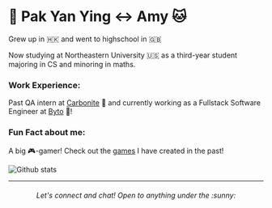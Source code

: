 # :tea: Pak Yan Ying :left_right_arrow: Amy :cat:

Grew up in :hong_kong: and went to highschool in :uk:

Now studying at Northeastern University :us: as a third-year student majoring in CS and minoring in maths.


### Work Experience:

Past QA intern at [Carbonite](https://www.carbonite.com/) :dizzy: and currently working as a Fullstack Software Engineer at [Byto](https://www.byto.tech/) :bread:!

### Fun Fact about me:

A big :video_game:-gamer! Check out the [games](https://amywhying.itch.io/) I have created in the past!

![Github stats](https://github-readme-stats.vercel.app/api?username=amywhying)

---
<h6 align="center">
Let's connect and chat! Open to anything under the :sunny:
</h6>
<!--
**amywhying/amywhying** is a ✨ _special_ ✨ repository because its `README.md` (this file) appears on your GitHub profile.

### :speech_balloon: Contact Info


### :file_folder: Current Project 

I'm currently 

<details>
- 🔭 I’m currently working on ...
- 🌱 I’m currently learning ...
- 👯 I’m looking to collaborate on ...
- 🤔 I’m looking for help with ...
- 💬 Ask me about ...
- 📫 How to reach me: ...
- 😄 Pronouns: ...
- ⚡ Fun fact: ...
-->
